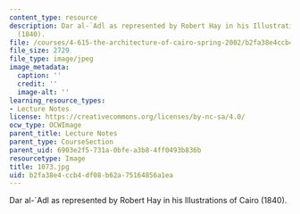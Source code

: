 ```yaml
---
content_type: resource
description: Dar al-`Adl as represented by Robert Hay in his Illustrations of Cairo
  (1840).
file: /courses/4-615-the-architecture-of-cairo-spring-2002/b2fa38e4ccb4df08b62a75164856a1ea_1073.jpg
file_size: 2729
file_type: image/jpeg
image_metadata:
  caption: ''
  credit: ''
  image-alt: ''
learning_resource_types:
- Lecture Notes
license: https://creativecommons.org/licenses/by-nc-sa/4.0/
ocw_type: OCWImage
parent_title: Lecture Notes
parent_type: CourseSection
parent_uid: 6903e2f5-731a-0bfe-a3b8-4ff0493b836b
resourcetype: Image
title: 1073.jpg
uid: b2fa38e4-ccb4-df08-b62a-75164856a1ea
---
```

Dar al-`Adl as represented by Robert Hay in his Illustrations of Cairo (1840).